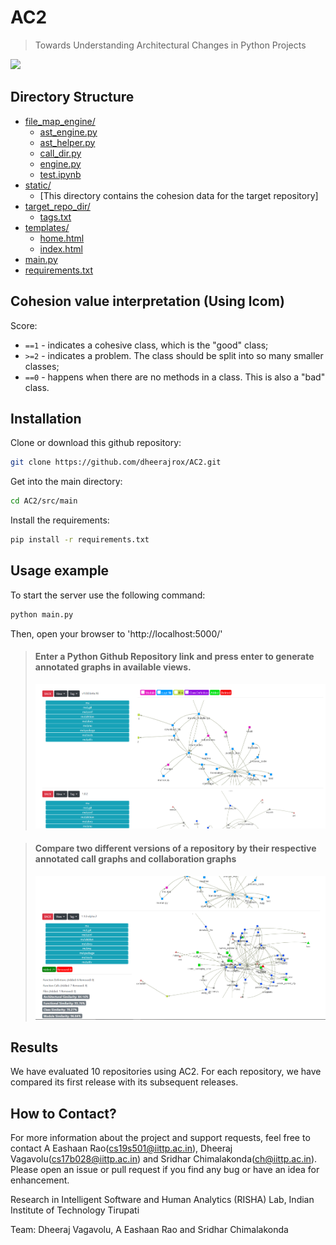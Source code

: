 # AC2

> Towards Understanding Architectural Changes in Python Projects

![](landing_page.png)

## Directory Structure

- [file_map_engine/](.\main\file_map_engine)
  - [ast_engine.py](.\main\file_map_engine\ast_engine.py)
  - [ast_helper.py](.\main\file_map_engine\ast_helper.py)
  - [call_dir.py](.\main\file_map_engine\call_dir.py)
  - [engine.py](.\main\file_map_engine\engine.py)
  - [test.ipynb](.\main\file_map_engine\test.ipynb)
- [static/](.\main\static)
  - [This directory contains the cohesion data for the target repository]
- [target_repo_dir/](.\main\target_repo_dir)
  - [tags.txt](.\main\target_repo_dir\tags.txt)
- [templates/](.\main\templates)
  - [home.html](.\main\templates\home.html)
  - [index.html](.\main\templates\index.html)
- [main.py](.\main\main.py)
- [requirements.txt](.\main\requirements.txt)

## Cohesion value interpretation (Using lcom)

Score:

- `==1` - indicates a cohesive class, which is the "good" class;
- `>=2` - indicates a problem. The class should be split into so many smaller classes;
- `==0` - happens when there are no methods in a class. This is also a "bad" class.

## Installation

Clone or download this github repository:

```sh
git clone https://github.com/dheerajrox/AC2.git
```

Get into the main directory:

```sh
cd AC2/src/main
```

Install the requirements:

```sh
pip install -r requirements.txt
```

## Usage example

To start the server use the following command:

```sh
python main.py
```

Then, open your browser to 'http://localhost:5000/'

> #### Enter a Python Github Repository link and press enter to generate annotated graphs in available views.
>
> ![](demo_image_0.png)

> #### Compare two different versions of a repository by their respective annotated call graphs and collaboration graphs
>
> ![](demo_image_last.png)


## Results
We have evaluated 10 repositories using AC2. For each repository, we have compared its first release with its subsequent releases.


## How to Contact?

For more information about the project and support requests, feel free to contact A Eashaan Rao(cs19s501@iittp.ac.in), Dheeraj Vagavolu(cs17b028@iittp.ac.in) and Sridhar Chimalakonda(ch@iittp.ac.in). Please open an issue or pull request if you find any bug or have an idea for enhancement.


Research in Intelligent Software and Human Analytics (RISHA) Lab, Indian Institute of Technology Tirupati

Team:
Dheeraj Vagavolu, A Eashaan Rao and Sridhar Chimalakonda
